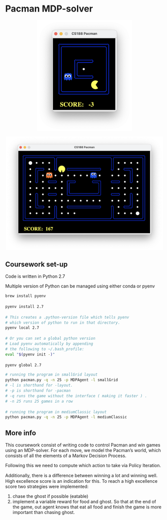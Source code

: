 # Pacman MDP-solver
<div align='center'>
<img src="images/smallGrid.png" width="300">
<!-- <figcaption>Small Grid</figcaption> -->
</div>
<p align='center'>
<img src="images/mediumClassic.png" width="500">
</p>

## Coursework set-up

Code is written in Python 2.7

Multiple version of Python can be managed using either conda or pyenv

```bash
brew install pyenv

pyenv install 2.7

# This creates a .python-version file which tells pyenv 
# which version of python to run in that directory.
pyenv local 2.7

# Or you can set a global python version
# Load pyenv automatically by appending
# the following to ~/.bash_profile:
eval "$(pyenv init -)"

pyenv global 2.7
```

```bash
# running the program in smallGrid layout
python pacman.py -q -n 25 -p MDPAgent -l smallGrid
# -l is shorthand for -layout. 
# -p is shorthand for -pacman 
# -q runs the game without the interface ( making it faster ) .
# -n 25 runs 25 games in a row

# running the program in mediumClassic layout
python pacman.py -q -n 25 -p MDPAgent -l mediumClassic
```

## More info

This coursework consist of writing code to control Pacman and win games using an MDP-solver. For each move, we model the Pacman’s world, which consists of all the elements of a Markov Decision Process.

Following this we need to compute which action to take via Policy Iteration.

Additionally, there is a diﬀerence between winning a lot and winning well. High excellence score is an indication for this. To reach a high excellence score two strategies were implemented:

1. chase the ghost if possible (eatable)
1. implement a variable reward for food and ghost. So that at the end of the game, out agent knows that eat all food and finish the game is more important than chasing ghost.